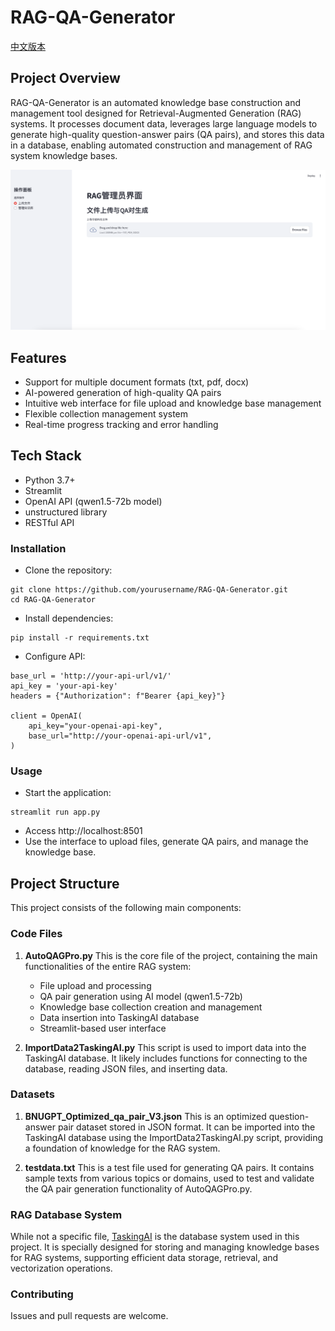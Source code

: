 # RAG-QA-Generator
[中文版本](README.md)
## Project Overview
RAG-QA-Generator is an automated knowledge base construction and management tool designed for Retrieval-Augmented Generation (RAG) systems. It processes document data, leverages large language models to generate high-quality question-answer pairs (QA pairs), and stores this data in a database, enabling automated construction and management of RAG system knowledge bases.

![](/Figure/RAG管理主页面.png)
## Features
- Support for multiple document formats (txt, pdf, docx)
- AI-powered generation of high-quality QA pairs
- Intuitive web interface for file upload and knowledge base management
- Flexible collection management system
- Real-time progress tracking and error handling

## Tech Stack
- Python 3.7+
- Streamlit
- OpenAI API (qwen1.5-72b model)
- unstructured library
- RESTful API

### Installation
- Clone the repository:
```
git clone https://github.com/yourusername/RAG-QA-Generator.git
cd RAG-QA-Generator
```
- Install dependencies:
```
pip install -r requirements.txt
``` 
- Configure API:
```
base_url = 'http://your-api-url/v1/'
api_key = 'your-api-key'
headers = {"Authorization": f"Bearer {api_key}"}

client = OpenAI(
    api_key="your-openai-api-key",
    base_url="http://your-openai-api-url/v1",
)
```

### Usage
- Start the application:
```
streamlit run app.py
```
- Access http://localhost:8501
- Use the interface to upload files, generate QA pairs, and manage the knowledge base.

## Project Structure

This project consists of the following main components:

### Code Files

1. **AutoQAGPro.py**
   This is the core file of the project, containing the main functionalities of the entire RAG system:
   - File upload and processing
   - QA pair generation using AI model (qwen1.5-72b)
   - Knowledge base collection creation and management
   - Data insertion into TaskingAI database
   - Streamlit-based user interface

2. **ImportData2TaskingAI.py**
   This script is used to import data into the TaskingAI database. It likely includes functions for connecting to the database, reading JSON files, and inserting data.

### Datasets

1. **BNUGPT_Optimized_qa_pair_V3.json**
   This is an optimized question-answer pair dataset stored in JSON format. It can be imported into the TaskingAI database using the ImportData2TaskingAI.py script, providing a foundation of knowledge for the RAG system.

2. **testdata.txt**
   This is a test file used for generating QA pairs. It contains sample texts from various topics or domains, used to test and validate the QA pair generation functionality of AutoQAGPro.py.

### RAG Database System
While not a specific file, [TaskingAI](https://github.com/TaskingAI/TaskingAI) is the database system used in this project. It is specially designed for storing and managing knowledge bases for RAG systems, supporting efficient data storage, retrieval, and vectorization operations.

### Contributing
Issues and pull requests are welcome. 
